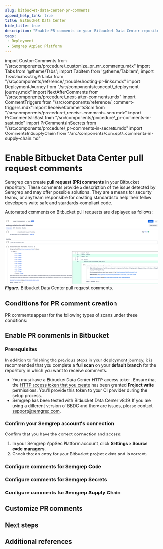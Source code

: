 ```yaml
---
slug: bitbucket-data-center-pr-comments
append_help_link: true
title: Bitbucket Data Center
hide_title: true
description: "Enable PR comments in your Bitbucket Data Center repositories to display Semgrep findings to developers."
tags:
 - Deployment
 - Semgrep AppSec Platform
---
```


<!-- vale off -->

import CustomComments from "/src/components/procedure/_customize_pr_mr_comments.mdx"
import Tabs from '@theme/Tabs';
import TabItem from '@theme/TabItem';
import TroubleshootingPrLinks from "/src/components/reference/_troubleshooting-pr-links.mdx"
import DeploymentJourney from "/src/components/concept/_deployment-journey.mdx"
import NextAfterComments from "/src/components/procedure/_next-after-comments.mdx"
import CommentTriggers from "/src/components/reference/_comment-triggers.mdx"
import ReceiveCommentsScm from "/src/components/procedure/_receive-comments-scm.mdx"
import PrCommentsInSast from "/src/components/procedure/_pr-comments-in-sast.mdx"
import PrCommentsInSecrets from "/src/components/procedure/_pr-comments-in-secrets.mdx"
import CommentsInSupplyChain from "/src/components/concept/_comments-in-supply-chain.md"

<!-- vale on -->

# Enable Bitbucket Data Center pull request comments

<DeploymentJourney />

Semgrep can create **pull request (PR) comments** in your Bitbucket repository. These comments provide a description of the issue detected by Semgrep and may offer possible solutions. They are a means for security teams, or any team responsible for creating standards to help their fellow developers write safe and standards-compliant code.

Automated comments on Bitbucket pull requests are displayed as follows:

![Semgrep Bitbucket PR comment](/img/bbdc-pr-comments.png#md-width)
_**Figure.**_ Bitbucket Data Center pull request comments.

## Conditions for PR comment creation

PR comments appear for the following types of scans under these conditions:

<CommentTriggers />

## Enable PR comments in Bitbucket

### Prerequisites

In addition to finishing the previous steps in your deployment journey, it is recommended that you complete a **full scan** on your **default branch** for the repository in which you want to receive comments.
- You must have a Bitbucket Data Center HTTP access token. Ensure that the [HTTP access token that you create](https://confluence.atlassian.com/bitbucketserver/http-access-tokens-939515499.html) has been granted **Project write** permissions. You'll provide this token to your CI provider during the setup process.
- Semgrep has been tested with Bitbucket Data Center v8.19. If you are using a different version of BBDC and there are issues, please contact [<i class="fa-regular fa-envelope"></i> support@semgrep.com](mailto:support@semgrep.com).

### Confirm your Semgrep account's connection

Confirm that you have the correct connection and access:

1. In your Semgrep AppSec Platform account, click **Settings > Source code managers**.
2. Check that an entry for your Bitbucket project exists and is correct.

### Configure comments for Semgrep Code

<PrCommentsInSast name="Bitbucket" comment_type="PR" />

### Configure comments for Semgrep Secrets

<PrCommentsInSecrets name="Bitbucket" comment_type="PR" />

### Configure comments for Semgrep Supply Chain

<CommentsInSupplyChain />

## Customize PR comments

<CustomComments comment_type="PR" link_type="Markdown and plaintext" />

## Next steps

<NextAfterComments />

## Additional references

<TroubleshootingPrLinks />

